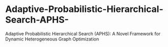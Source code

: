 # Adaptive-Probabilistic-Hierarchical-Search-APHS-
Adaptive Probabilistic Hierarchical Search (APHS): A Novel Framework for Dynamic Heterogeneous Graph Optimization
